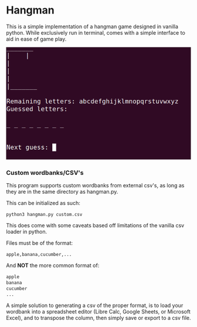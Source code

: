 # Hangman
This is a simple implementation of a hangman game designed in vanilla python. While exclusively run in terminal, comes with a simple interface to aid in ease of game play.

![Hangman interface image.](/images/hangman.png "Hangman interface.")

### Custom wordbanks/CSV's

This program supports custom wordbanks from external csv's, as long as they are in the same directory as hangman.py.

This can be initialized as such:

```
python3 hangman.py custom.csv
```


This does come with some caveats based off limitations of the vanilla csv loader in python.

Files must be of the format:
```
apple,banana,cucumber,...
```
And **NOT** the more common format of:
```
apple
banana
cucumber
...
```

A simple solution to generating a csv of the proper format, is to load your wordbank into a spreadsheet editor (Libre Calc, Google Sheets, or Microsoft Excel), and to transpose the column, then simply save or export to a csv file.
